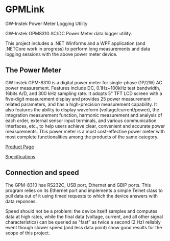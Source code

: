 # GPMLink
 GW-Instek Power Meter Logging Utility

 GW-Instek GPM8310 AC/DC Power Meter data logger utility.

This project includes a .NET Winforms and a WPF application (and .NETCore work in progress) to perform long measurements and data logging sessions with the above power meter device.

## The Power Meter

GW Instek GPM-8310 is a digital power meter for single-phase (1P/2W) AC power measurement. Features include DC, 0.1Hz~100kHz test bandwidth, 16bits A/D, and 300 kHz sampling rate. It adopts 5” TFT LCD screen with a five-digit measurement display and provides 25 power measurement related parameters, and has a high-precision measurement capability. It also features the ability to display waveform (voltage/current/power), the integration measurement function, harmonic measurement and analysis of each order, external sensor input terminals, and various communication interfaces, etc., to help users achieve clear, convenient and accurate power measurements. This power meter is a most cost-effective power meter with most complete functionalities among the products of the same category.

[Product Page](https://www.gwinstek.com/en-global/products/detail/GPM-8310)

[Specifications](https://www.gwinstek.com/en-global/products/downloadSeriesSpec/2114)

## Connection and speed

The GPM-8310 has RS232C, USB port, Ethernet and GBIP ports. This program relies on its Ethernet port and implements a simple Telnet class to pull data out of it using timed requests to which the device answers with data reponses.

Speed should not be a problem: the device itself samples and computes data at high rates, while the final data (voltage, current, and all other signal characteristics) can be queried as "fast" as twice a second (2 Hz) reliably event though slower speed (and less data point) show good results for the scope of this project.

